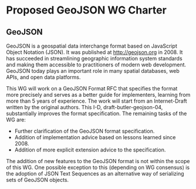 Proposed GeoJSON WG Charter
===========================

GeoJSON
-------

GeoJSON is a geospatial data interchange format based on JavaScript Object
Notation (JSON). It was published at http://geojson.org in 2008. It has
succeeded in streamlining geographic information system standards and making
them accessible to practitioners of modern web development. GeoJSON today plays
an important role in many spatial databases, web APIs, and open data platforms.

This WG will work on a GeoJSON Format RFC that specifies the format more
precisely and serves as a better guide for implementers, learning from more than
5 years of experience. The work will start from an Internet-Draft written by the
original authors. This I-D, draft-butler-geojson-04, substantially improves the
format specification. The remaining tasks of the WG are:

- Further clarification of the GeoJSON format specification.
- Addition of implementation advice based on lessons learned since 2008.
- Addition of more explicit extension advice to the specification.

The addition of new features to the GeoJSON format is not within the scope of
this WG. One possible exception to this (depending on WG consensus) is the
adoption of JSON Text Sequences as an alternative way of serializing sets of
GeoJSON objects.
